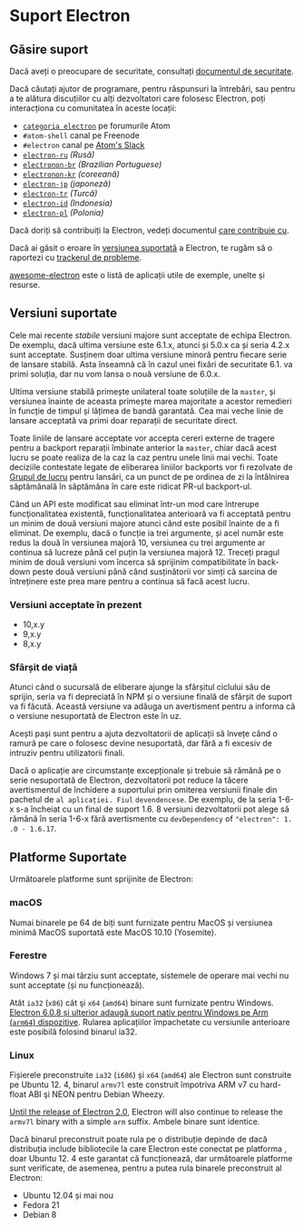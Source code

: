 # Suport Electron

## Găsire suport

Dacă aveți o preocupare de securitate, consultați [documentul de securitate](https://github.com/electron/electron/tree/master/SECURITY.md).

Dacă căutați ajutor de programare, pentru răspunsuri la întrebări, sau pentru a te alătura discuțiilor cu alți dezvoltatori care folosesc Electron, poți interacționa cu comunitatea în aceste locații:
- [`categoria electron`](https://discuss.atom.io/c/electron) pe forumurile Atom
- `#atom-shell` canal pe Freenode
- `#electron` canal pe [Atom's Slack](https://discuss.atom.io/t/join-us-on-slack/16638?source_topic_id=25406)
- [`electron-ru`](https://telegram.me/electron_ru) *(Rusă)*
- [`electronon-br`](https://electron-br.slack.com) *(Brazilian Portuguese)*
- [`electronon-kr`](https://electron-kr.github.io/electron-kr) *(coreeană)*
- [`electron-jp`](https://electron-jp.slack.com) *(japoneză)*
- [`electron-tr`](https://electron-tr.herokuapp.com) *(Turcă)*
- [`electron-id`](https://electron-id.slack.com) *(Indonesia)*
- [`electron-pl`](https://electronpl.github.io) *(Polonia)*

Dacă doriți să contribuiți la Electron, vedeți documentul [care contribuie cu](https://github.com/electron/electron/blob/master/CONTRIBUTING.md).

Dacă ai găsit o eroare în [versiunea suportată](#supported-versions) a Electron, te rugăm să o raportezi cu [trackerul de probleme](../development/issues.md).

[awesome-electron](https://github.com/sindresorhus/awesome-electron) este o listă de aplicații utile de exemple, unelte și resurse.

## Versiuni suportate

Cele mai recente *stabile* versiuni majore sunt acceptate de echipa Electron. De exemplu, dacă ultima versiune este 6.1.x, atunci și 5.0.x ca și seria 4.2.x sunt acceptate.  Susținem doar ultima versiune minoră pentru fiecare serie de lansare stabilă.  Asta înseamnă că în cazul unei fixări de securitate 6.1. va primi soluția, dar nu vom lansa o nouă versiune de 6.0.x.

Ultima versiune stabilă primește unilateral toate soluțiile de la `master`, și versiunea înainte de aceasta primește marea majoritate a acestor remedieri în funcție de timpul și lățimea de bandă garantată. Cea mai veche linie de lansare acceptată va primi doar reparații de securitate direct.

Toate liniile de lansare acceptate vor accepta cereri externe de tragere pentru a backport reparații îmbinate anterior la `master`, chiar dacă acest lucru se poate realiza de la caz la caz pentru unele linii mai vechi. Toate deciziile contestate legate de eliberarea liniilor backports vor fi rezolvate de [Grupul de lucru](https://github.com/electron/governance/tree/master/wg-releases) pentru lansări, ca un punct de pe ordinea de zi la întâlnirea săptămânală în săptămâna în care este ridicat PR-ul backport-ul.

Când un API este modificat sau eliminat într-un mod care întrerupe funcţionalitatea existentă, funcționalitatea anterioară va fi acceptată pentru un minim de două versiuni majore atunci când este posibil înainte de a fi eliminat. De exemplu, dacă o funcție ia trei argumente, și acel număr este redus la două în versiunea majoră 10, versiunea cu trei argumente ar continua să lucreze până cel puțin la versiunea majoră 12. Treceți pragul minim de două versiuni vom încerca să sprijinim compatibilitate în back-down peste două versiuni până când susținătorii vor simți că sarcina de întreținere este prea mare pentru a continua să facă acest lucru.

### Versiuni acceptate în prezent
- 10,x.y
- 9,x.y
- 8,x.y

### Sfârșit de viață

Atunci când o sucursală de eliberare ajunge la sfârșitul ciclului său de sprijin, seria va fi depreciată în NPM și o versiune finală de sfârșit de suport va fi făcută. Această versiune va adăuga un avertisment pentru a informa că o versiune nesuportată de Electron este în uz.

Acești pași sunt pentru a ajuta dezvoltatorii de aplicații să învețe când o ramură pe care o folosesc devine nesuportată, dar fără a fi excesiv de intruziv pentru utilizatorii finali.

Dacă o aplicație are circumstanțe excepționale și trebuie să rămână pe o serie nesuportată de Electron, dezvoltatorii pot reduce la tăcere avertismentul de închidere a suportului prin omiterea versiunii finale din pachetul de `al aplicației. Fiul` `devendencese`. De exemplu, de la seria 1-6-x s-a încheiat cu un final de suport 1.6. 8 versiuni dezvoltatorii pot alege să rămână în seria 1-6-x fără avertismente cu `devDependency` of `"electron": 1. .0 - 1.6.17`.

## Platforme Suportate

Următoarele platforme sunt sprijinite de Electron:

### macOS

Numai binarele pe 64 de biți sunt furnizate pentru MacOS și versiunea minimă MacOS suportată este MacOS 10.10 (Yosemite).

### Ferestre

Windows 7 și mai târziu sunt acceptate, sistemele de operare mai vechi nu sunt acceptate (și nu funcționează).

Atât `ia32` (`x86`) cât şi `x64` (`amd64`) binare sunt furnizate pentru Windows. [Electron 6.0.8 și ulterior adaugă suport nativ pentru Windows pe Arm (`arm64`) dispozitive](windows-arm.md). Rularea aplicațiilor împachetate cu versiunile anterioare este posibilă folosind binarul ia32.

### Linux

Fișierele preconstruite `ia32` (`i686`) și `x64` (`amd64`) ale Electron sunt construite pe Ubuntu 12. 4, binarul `armv7l` este construit împotriva ARM v7 cu hard-float ABI şi NEON pentru Debian Wheezy.

[Until the release of Electron 2.0][arm-breaking-change], Electron will also continue to release the `armv7l` binary with a simple `arm` suffix. Ambele binare sunt identice.

Dacă binarul preconstruit poate rula pe o distribuție depinde de dacă distribuția include bibliotecile la care Electron este conectat pe platforma , doar Ubuntu 12. 4 este garantat că funcționează, dar următoarele platforme sunt verificate, de asemenea, pentru a putea rula binarele preconstruit al Electron:

* Ubuntu 12.04 și mai nou
* Fedora 21
* Debian 8

[arm-breaking-change]: ../breaking-changes.md#duplicate-arm-assets
